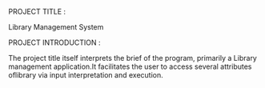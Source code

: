 PROJECT TITLE : 

Library Management System

PROJECT INTRODUCTION :

The project title itself interprets the brief of the program, primarily a Library management application.It facilitates the user to access several attributes oflibrary via input interpretation and execution.


